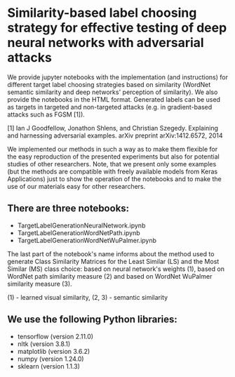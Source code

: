 # Similarity-based label choosing strategy for effective testing of deep neural networks with adversarial attacks

We provide jupyter notebooks with the implementation (and instructions) for different target label choosing strategies based on similarity (WordNet semantic similarity and deep networks' perception of similarity). We also provide the notebooks in the HTML format. Generated labels can be used as targets in targeted and non-targeted attacks (e.g. in gradient-based attacks such as FGSM [1]).

[1] Ian J Goodfellow, Jonathon Shlens, and Christian Szegedy. Explaining and harnessing adversarial examples. arXiv preprint arXiv:1412.6572, 2014

We implemented our methods in such a way as to make them flexible for the easy reproduction of the presented experiments but also for potential studies of other researchers.
Note, that we present only some examples (but the methods are compatible with freely available models from Keras Applications) just to show the operation of the notebooks and to make the use of our materials easy for other researchers.

## There are three notebooks:
* TargetLabelGenerationNeuralNetwork.ipynb
* TargetLabelGenerationWordNetPath.ipynb
* TargetLabelGenerationWordNetWuPalmer.ipynb

The last part of the notebook's name informs about the method used to generate Class Similarity Matrices for the Least Similar (LS) and the Most Similar (MS) class choice: based on neural network's weights (1), based on WordNet path similarity measure (2) and based on WordNet WuPalmer similarity measure (3).

(1) - learned visual similarity, (2, 3) - semantic similarity

## We use the following Python libraries:
* tensorflow (version 2.11.0)
* nltk (version 3.8.1)
* matplotlib (version 3.6.2)
* numpy (version 1.24.0)
* sklearn (version 1.1.3)